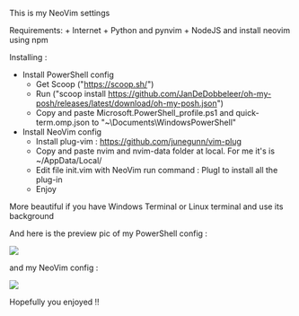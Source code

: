 This is my NeoVim settings

Requirements:
    + Internet
    + Python and pynvim
    + NodeJS and install neovim using npm

Installing :
- Install PowerShell config
    + Get Scoop ("https://scoop.sh/")
    + Run ("scoop install https://github.com/JanDeDobbeleer/oh-my-posh/releases/latest/download/oh-my-posh.json")
    + Copy and paste Microsoft.PowerShell_profile.ps1 and quick-term.omp.json to "~\Documents\WindowsPowerShell"
- Install NeoVim config
    + Install plug-vim : https://github.com/junegunn/vim-plug
    + Copy and paste nvim and nvim-data folder at local. For me it's is ~/AppData/Local/
    + Edit file init.vim with NeoVim run command : PlugI to install all the plug-in
    + Enjoy

More beautiful if you have Windows Terminal or Linux terminal and use its background

And here is the preview pic of my PowerShell config :

<img src = ./image/img1.png> </img>

and my NeoVim config : 

<img src = ./image/img2.png> </img>

Hopefully you enjoyed !!

